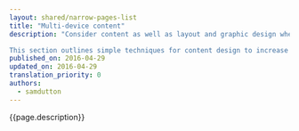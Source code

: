 ```yaml
---
layout: shared/narrow-pages-list
title: "Multi-device content"
description: "Consider content as well as layout and graphic design when building for a range of users and devices.<br><br>

This section outlines simple techniques for content design to increase engagement and expand your audience."
published_on: 2016-04-29
updated_on: 2016-04-29
translation_priority: 0
authors:
  - samdutton
---
```


<p class="intro">
  {{page.description}}
</p>


